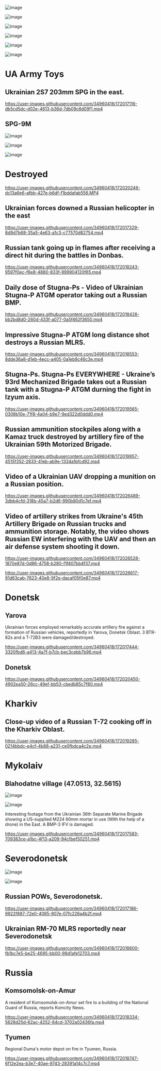 ![image](https://user-images.githubusercontent.com/34960418/172019308-9614fbaf-efc8-48d5-8746-c70835bde8ef.png)

![image](https://user-images.githubusercontent.com/34960418/172026634-87963a18-74eb-4f57-88ee-7fad81bc179a.png)

![image](https://user-images.githubusercontent.com/34960418/172026639-6e83adaa-6502-42ae-baab-c27a3e350de5.png)

![image](https://user-images.githubusercontent.com/34960418/172026643-a83097a5-4431-4b93-b481-3184fd98c98c.png)

![image](https://user-images.githubusercontent.com/34960418/172026646-eb026083-bf31-466c-bbb6-56e63a15d488.png)

![image](https://user-images.githubusercontent.com/34960418/172020326-25dd06b0-415e-4e25-a7fd-e30b32d7bbf2.png)


# UA Army Toys

## Ukrainian 2S7 203mm SPG in the east.

https://user-images.githubusercontent.com/34960418/172017116-db5cd5dc-d02e-4613-b36d-7db09c8d09f1.mp4


## SPG-9M

![image](https://user-images.githubusercontent.com/34960418/172026719-2be9ac0c-89ce-4e41-b43a-d808353306ed.png)

![image](https://user-images.githubusercontent.com/34960418/172026728-8734f7bf-5d14-4464-8523-233a45d63fe1.png)

![image](https://user-images.githubusercontent.com/34960418/172026731-327939a5-9626-49ea-8128-bde5e6a46780.png)


# Destroyed

https://user-images.githubusercontent.com/34960418/172020246-dc13a6e6-afbb-427e-b6df-f1bddafab556.MP4


## Ukrainian forces downed a Russian helicopter in the east

https://user-images.githubusercontent.com/34960418/172017329-8d9d7b68-35a5-4e63-a1c3-c77570d82754.mp4


## Russian tank going up in flames after receiving a direct hit during the battles in Donbas.

https://user-images.githubusercontent.com/34960418/172018243-9597f0ec-f6e8-4880-833f-999904120f65.mp4


## Daily dose of Stugna-Ps - Video of Ukrainian Stugna-P ATGM operator taking out a Russian BMP.

https://user-images.githubusercontent.com/34960418/172018426-bb2bd8d0-260d-433f-a077-0a5f462f3650.mp4


## Impressive Stugna-P ATGM long distance shot destroys a Russian MLRS.

https://user-images.githubusercontent.com/34960418/172018553-8dde36a8-d1eb-4ecc-a405-0a1eb8c46c3e.mp4


## Stugna-Ps. Stugna-Ps EVERYWHERE - Ukraine’s 93rd Mechanized Brigade takes out a Russian tank with a Stugna-P ATGM durning the fight in Izyum axis.

https://user-images.githubusercontent.com/34960418/172019565-0308b10e-71f8-4a04-b9e7-9ed322d0ddd0.mp4


## Russian ammunition stockpiles along with a Kamaz truck destroyed by artillery fire of the Ukrainian 59th Motorized Brigade.

https://user-images.githubusercontent.com/34960418/172019957-4515f352-2833-41eb-ab9e-1334a1bfcd92.mp4


## Video of a Ukrainian UAV dropping a munition on a Russian position.

https://user-images.githubusercontent.com/34960418/172026489-3dbb4cfd-318b-45a7-b2d6-990b80d1c7ef.mp4


## Video of artillery strikes from Ukraine's 45th Artillery Brigade on Russian trucks and ammunition storage. Notably, the video shows Russian EW interfering with the UAV and then an air defense system shooting it down.

https://user-images.githubusercontent.com/34960418/172026528-1870e87d-0d86-4758-b280-f1f407bb4f37.mp4

https://user-images.githubusercontent.com/34960418/172026617-91d63cab-7623-40e8-9f2e-dacaf05f0e87.mp4





# Donetsk

## Yarova

Ukrainian forces employed remarkably accurate artillery fire against a formation of Russian vehicles, reportedly in Yarova, Donetsk Oblast. 3 BTR-82s and a T-72B3 were damaged/destroyed.

https://user-images.githubusercontent.com/34960418/172017444-3320fbd6-a413-4a7f-b7cb-bec3cebb7b96.mp4


## Donetsk

https://user-images.githubusercontent.com/34960418/172020450-4902ea50-26cc-49ef-bb53-cbedb85c7f80.mp4


# Kharkiv

## Close-up video of a Russian T-72 cooking off in the Kharkiv Oblast.

https://user-images.githubusercontent.com/34960418/172019285-0214bbdc-e4cf-4b88-a231-ce0fbdca4c2e.mp4


# Mykolaiv

## Blahodatne village (47.0513, 32.5615)

![image](https://user-images.githubusercontent.com/34960418/172017918-ba7fc551-aa22-4a3e-8e60-0eff496f4a5b.png)

![image](https://user-images.githubusercontent.com/34960418/172017926-ab7ccc42-2c5e-49a4-8998-ab8e4853bc26.png)

Interesting footage from the Ukrainian 36th Separate Marine Brigade showing a US-supplied M224 60mm mortar in use (With the help of a drone) in the East. A BMP-3 IFV is damaged.

https://user-images.githubusercontent.com/34960418/172017583-709383ce-a1bc-4f13-a209-94cfbef50251.mp4


# Severodonetsk

![image](https://user-images.githubusercontent.com/34960418/172018478-33090118-60d1-4569-922e-03e81513bb1f.png)

![image](https://user-images.githubusercontent.com/34960418/172019637-fb312a2f-1edd-492d-97a0-47dac9dce38b.png)

## Russian POWs, Severodonetsk.

https://user-images.githubusercontent.com/34960418/172017186-9922f887-72e0-4065-807e-07fc226a4b2f.mp4


## Ukrainian RM-70 MLRS reportedly near Severodonetsk

https://user-images.githubusercontent.com/34960418/172018600-fb1bc7e5-be25-4695-bb00-98d1afe12703.mp4


# Russia

## Komsomolsk-on-Amur 

A resident of Komsomolsk-on-Amur set fire to a building of the National Guard of Russia, reports Komcity News.

https://user-images.githubusercontent.com/34960418/172018334-5628d25d-62ac-4252-84cd-3702a02436fa.mp4

## Tyumen

Regional Duma's motor depot on fire in Tyumen, Russia.

https://user-images.githubusercontent.com/34960418/172018747-6f12e2ea-b3e7-40ae-9743-28391a14c7c7.mp4

